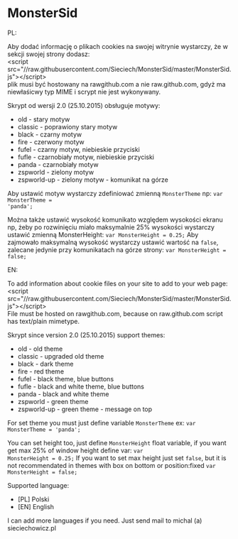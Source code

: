 MonsterSid
==========
PL:
<div>
  Aby dodać informację o plikach cookies na swojej witrynie wystarczy, że w sekcji <head> swojej strony dodasz:<br>
  &lt;script src="//raw.githubusercontent.com/Sieciech/MonsterSid/master/MonsterSid.js">&lt;/script>
</div>
plik musi być hostowany na rawgithub.com a nie raw.github.com, gdyż ma niewłaśicwy typ MIME i scrypt nie jest wykonywany.

Skrypt od wersji 2.0 (25.10.2015) obsługuje motywy:
* old - stary motyw
* classic - poprawiony stary motyw
* black - czarny motyw
* fire - czerwony motyw
* fufel - czarny motyw, niebieskie przyciski
* fufle - czarnobiały motyw, niebieskie przyciski
* panda - czarnobiały motyw
* zspworld - zielony motyw
* zspworld-up - zielony motyw - komunikat na górze

Aby ustawić motyw wystarczy zdefiniować zmienną <code>MonsterTheme</code> np:
<code>var MonsterTheme = 'panda';</code>

Można także ustawić wysokość komunikato względem wysokości ekranu np, żeby po rozwinięciu miało maksymalnie 25% wysokości wystarczy ustawić zmienną MonsterHeight:
<code>var MonsterHeight = 0.25;</code>
Aby zajmowało maksymalną wysokość wystarczy ustawić wartość na <code>false</code>, zalecane jedynie przy komunikatach na górze strony:
<code>var MonsterHeight = false;</code>


EN:
<div>
  To add information about cookie files on your site to add to your web page:<br>
  &lt;script src="//raw.githubusercontent.com/Sieciech/MonsterSid/master/MonsterSid.js">&lt;/script>
</div>
File must be hosted on rawgithub.com, because on raw.github.com script has text/plain mimetype.

Skrypt since version 2.0 (25.10.2015) support themes:
* old - old theme
* classic - upgraded old theme
* black - dark theme
* fire - red theme
* fufel - black theme, blue buttons
* fufle - black and white theme, blue buttons
* panda - black and white theme
* zspworld - green theme
* zspworld-up - green theme - message on top

For set theme you must just define variable <code>MonsterTheme</code> ex:
<code>var MonsterTheme = 'panda';</code>

You can set height too, just define <code>MonsterHeight</code> float variable, if you want get max 25% of window height define var:
<code>var MonsterHeight = 0.25;</code>
If you want to set max height just set <code>false</code>, but it is not recommendated in themes with box on bottom or position:fixed
<code>var MonsterHeight = false;</code>

Supported language:
* [PL] Polski
* [EN] English

I can add more languages if you need. Just send mail to michal (a) sieciechowicz.pl 
